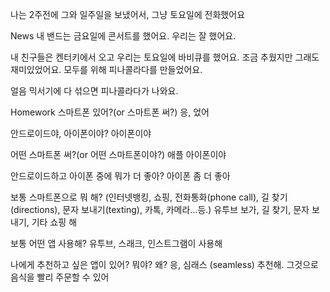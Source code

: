 나는 2주전에 그와 일주일을 보냈어서, 그냥 토요일에 전화했어요

News
내 밴드는 금요일에 콘서트를 했어요.
우리는 잘 했어요. 

내 친구들은 켄터키에서 오고 우리는 토요일에 바비큐를 했어요. 
조금 추웠지만 그래도 재미있었어요. 
모두를 위해 피나콜라다를 만들었어요.

얼음
믹서기에 다 섞으면 피나콜라다가 나와요.

Homework
스마트폰 있어?(or 스마트폰 써?)
응, 었어

안드로이드야, 아이폰이야? 
아이폰이야

어떤 스마트폰 써?(or 어떤 스마트폰이야?)
애플 아이폰이야

안드로이드하고 아이폰 중에 뭐가 더 좋아?
아이폰 좀 더 좋아

보통 스마트폰으로 뭐 해? (인터넷뱅킹, 쇼핑, 전화통화(phone call), 길 찾기(directions), 문자 보내기(texting), 카톡, 카메라…등.)
유투브 보가, 길 찾기, 문자 보내기, 기타 쇼핑 해 

보통 어떤 앱 사용해?
유투브, 스래크, 인스트그램이 사용해

나에게 추천하고 싶은 앱이 있어? 뭐야?
왜?
응, 심래스 (seamless) 추천해. 그것으로 음식을 빨리 주문할 수 있어